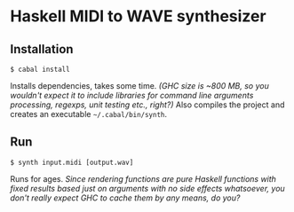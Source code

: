 # Haskell MIDI to WAVE synthesizer

## Installation

```
$ cabal install
```

Installs dependencies, takes some time.
*(GHC size is ~800 MB, so you wouldn't expect it to include libraries for
command line arguments processing, regexps, unit testing etc., right?)*
Also compiles the project and creates an executable `~/.cabal/bin/synth`.

## Run

```
$ synth input.midi [output.wav]
```

Runs for ages.
*Since rendering functions are pure Haskell functions with fixed results based just on arguments
with no side effects whatsoever, you don't really expect GHC to cache them by any means, do you?*
